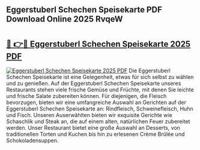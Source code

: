 ## Eggerstuberl Schechen Speisekarte PDF Download Online 2025 RvqeW

# <h2><a href="http://gcdqp4g.nevu.top/?p=Eggerstuberl+Schechen+Speisekarte">🔗 👉🔴 Eggerstuberl Schechen Speisekarte 2025 PDF</a></h2>

[![Eggerstuberl Schechen Speisekarte 2025 PDF](https://i.imgur.com/dBaPXMq.png)](http://gcdqp4g.nevu.top/?p=Eggerstuberl+Schechen+Speisekarte)
Die Eggerstuberl Schechen Speisekarte ist eine Gelegenheit, etwas für sich selbst zu wählen und zu genießen. Auf der Eggerstuberl Schechen Speisekarte unseres Restaurants stehen viele frische Gemüse und Früchte, mit denen Sie leichte und frische Salate zubereiten können. Für diejenigen, die Fleisch bevorzugen, bieten wir eine umfangreiche Auswahl an Gerichten auf der Eggerstuberl Schechen Speisekarte an: Rindfleisch, Schweinefleisch, Huhn und Fisch. Unseren Auserwählten bieten wir exquisite Gerichte wie Schaschlik und Steak an, die auf einem alten, natürlichen Feuer zubereitet werden. Unser Restaurant bietet eine große Auswahl an Desserts, von traditionellen Torten und Kuchen bis hin zu erlesenen Crème Brûlée und Schokoladensuppen.
